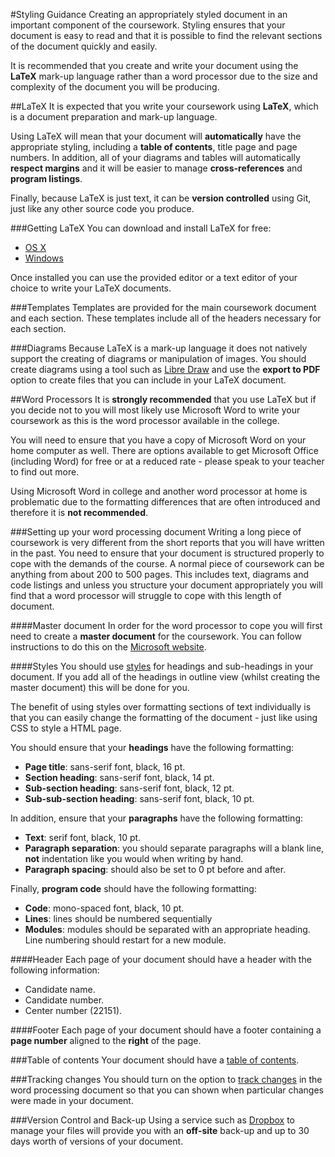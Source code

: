 #Styling Guidance
Creating an appropriately styled document in an important component of the coursework. Styling ensures that your document is easy to read and that it is possible to find the relevant sections of the document quickly and easily.

It is recommended that you create and write your document using the **LaTeX** mark-up language rather than a word processor due to the size and complexity of the document you will be producing.

##LaTeX
It is expected that you write your coursework using **LaTeX**, which is a document preparation and mark-up language.

Using LaTeX will mean that your document will **automatically** have the appropriate styling, including a **table of contents**, title page and page numbers. In addition, all of your diagrams and tables will automatically **respect margins** and it will be easier to manage **cross-references** and **program listings**.

Finally, because LaTeX is just text, it can be **version controlled** using Git, just like any other source code you produce.

###Getting LaTeX
You can download and install LaTeX for free:

- [OS X][7]
- [Windows][8]

Once installed you can use the provided editor or a text editor of your choice to write your LaTeX documents.

###Templates
Templates are provided for the main coursework document and each section. These templates include all of the headers necessary for each section.

###Diagrams
Because LaTeX is a mark-up language it does not natively support the creating of diagrams or manipulation of images. You should create diagrams using a tool such as [Libre Draw][6] and use the **export to PDF** option to create files that you can include in your LaTeX document.


##Word Processors
It is **strongly recommended** that you use LaTeX but if you decide not to you will most likely use Microsoft Word to write your coursework as this is the word processor available in the college.

You will need to ensure that you have a copy of Microsoft Word on your home computer as well. There are options available to get Microsoft Office (including Word) for free or at a reduced rate - please speak to your teacher to find out more.

Using Microsoft Word in college and another word processor at home is problematic due to the formatting differences that are often introduced and therefore it is **not recommended**.

###Setting up your word processing document
Writing a long piece of coursework is very different from the short reports that you will have written in the past. You need to ensure that your document is structured properly to cope with the demands of the course. A normal piece of coursework can be anything from about 200 to 500 pages. This includes text, diagrams and code listings and unless you structure your document appropriately you will find that a word processor will struggle to cope with this length of document.

####Master document
In order for the word processor to cope you will first need to create a **master document** for the coursework. You can follow instructions to do this on the [Microsoft website][1].

####Styles
You should use [styles][2] for headings and sub-headings in your document. If you add all of the headings in outline view (whilst creating the master document) this will be done for you.

The benefit of using styles over formatting sections of text individually is that you can easily change the formatting of the document - just like using CSS to style a HTML page.

You should ensure that your **headings** have the following formatting:

- **Page title**: sans-serif font, black, 16 pt.
- **Section heading**: sans-serif font, black, 14 pt.
- **Sub-section heading**: sans-serif font, black, 12 pt.
- **Sub-sub-section heading**: sans-serif font, black, 10 pt.

In addition, ensure that your **paragraphs** have the following formatting:

- **Text**: serif font, black, 10 pt.
- **Paragraph separation**: you should separate paragraphs will a blank line, **not** indentation like you would when writing by hand.
- **Paragraph spacing**: should also be set to 0 pt before and after.

Finally, **program code** should have the following formatting:

- **Code**: mono-spaced font, black, 10 pt.
- **Lines**: lines should be numbered sequentially
- **Modules**: modules should be separated with an appropriate heading. Line numbering should restart for a new module.

####Header
Each page of your document should have a header with the following information:

- Candidate name.
- Candidate number.
- Center number (22151).

####Footer
Each page of your document should have a footer containing a **page number** aligned to the **right** of the page.

###Table of contents
Your document should have a [table of contents][5].

###Tracking changes
You should turn on the option to [track changes][3] in the word processing document so that you can shown when particular changes were made in your document.

###Version Control and Back-up
Using a service such as [Dropbox][4] to manage your files will provide you with an **off-site** back-up and up to 30 days worth of versions of your document.

[1]: http://office.microsoft.com/en-gb/word-help/create-a-master-document-and-subdocuments-HP005187002.aspx
[2]: http://office.microsoft.com/en-gb/word-help/style-basics-in-word-HA010230882.aspx
[3]: http://office.microsoft.com/en-us/word-help/track-changes-while-you-edit-HA001218690.aspx
[4]: http://www.dropbox.com
[5]: http://office.microsoft.com/en-gb/word-help/create-a-table-of-contents-or-update-a-table-of-contents-HP001225372.aspx
[6]: http://www.libreoffice.org/discover/draw/
[7]: http://www.tug.org/mactex/
[8]: http://miktex.org







